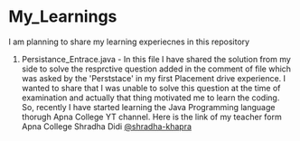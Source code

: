# My_Learnings
I am planning to share my learning experiecnes in this repository

1. Persistance_Entrace.java -
  In this file I have shared the solution from my side to solve the resprctive question added in the comment of file which was asked by the 'Perststace' in my first Placement drive experience.
  I wanted to share that I was unable to solve this question at the time of examination and actually that thing motivated me to learn the coding. So, recently I have started learning the Java Programming language thorugh Apna College YT channel.
Here is the link of my teacher form Apna College Shradha Didi [@shradha-khapra](https://github.com/shradha-khapra)

